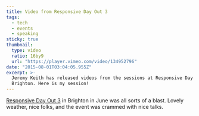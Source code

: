 ```yaml
---
title: Video from Responsive Day Out 3
tags:
  - tech
  - events
  - speaking
sticky: true
thumbnail:
  type: video
  ratio: 16by9
  url: "https://player.vimeo.com/video/134952796"
date: "2015-08-01T03:04:05.955Z"
excerpt: >-
  Jeremy Keith has released videos from the sessions at Responsive Day Out 3 in
  Brighton. Here is my session!
---
```


[Responsive Day Out 3](http://www.responsiveconf.com) in Brighton in June was all sorts of a blast. Lovely weather, nice folks, and the event was crammed with nice talks.

